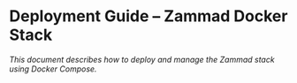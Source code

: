 # Deployment Guide – Zammad Docker Stack
_This document describes how to deploy and manage the Zammad stack using Docker Compose._
